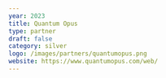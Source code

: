 ```yaml
---
year: 2023
title: Quantum Opus
type: partner
draft: false
category: silver
logo: /images/partners/quantumopus.png
website: https://www.quantumopus.com/web/
---
```

